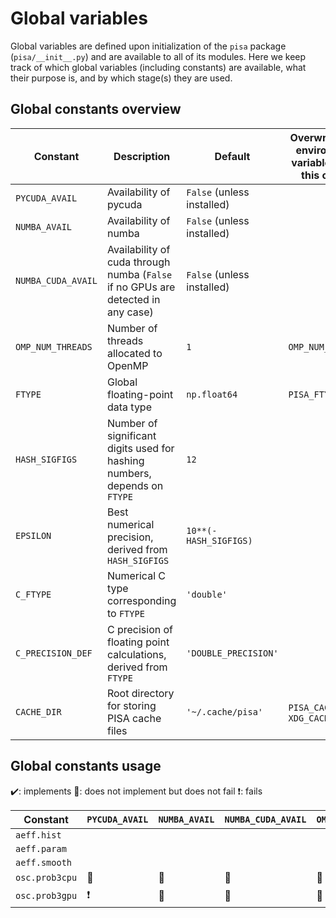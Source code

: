 # Global variables

Global variables are defined upon initialization of the `pisa` package (`pisa/__init__.py`) and are available to all of its modules. Here we keep track of which global
variables (including constants) are available, what their purpose is, and by which stage(s) they are used.

## Global constants overview

| Constant           | Description                                                                      | Default                    | Overwritten by environment variable(s) ( in this order) |
| ---                | ---                                                                              | ---                        | ---                               |
| `PYCUDA_AVAIL`     | Availability of pycuda                                                           | `False` (unless installed) |                                   |
| `NUMBA_AVAIL`      | Availability of numba                                                            | `False` (unless installed) |                                   |
| `NUMBA_CUDA_AVAIL` | Availability of cuda through numba (`False` if no GPUs are detected in any case) | `False` (unless installed) |                                   |
| `OMP_NUM_THREADS`  | Number of threads allocated to OpenMP                                            | `1`                        | `OMP_NUM_THREADS`                 |
| `FTYPE`            | Global floating-point data type                                                  | `np.float64`               | `PISA_FTYPE`                      |
| `HASH_SIGFIGS`     | Number of significant digits used for hashing numbers, depends on `FTYPE`        | `12`                       |                                   |
| `EPSILON`          | Best numerical precision, derived from `HASH_SIGFIGS`                            | `10**(-HASH_SIGFIGS)`      |                                   |
| `C_FTYPE`          | Numerical C type corresponding to `FTYPE`                                        | `'double'`                 |                                   |
| `C_PRECISION_DEF`  | C precision of floating point calculations, derived from `FTYPE`                 | `'DOUBLE_PRECISION'`       |                                   |
| `CACHE_DIR`        | Root directory for storing PISA cache files                                      | `'~/.cache/pisa'`          | `PISA_CACHE_DIR`, `XDG_CACHE_HOME`|

## Global constants usage

:heavy_check_mark:: implements
:black_square_button:: does not implement but does not fail
:heavy_exclamation_mark:: fails

| Constant | `PYCUDA_AVAIL`  | `NUMBA_AVAIL` | `NUMBA_CUDA_AVAIL` | `OMP_NUM_THREADS` | `FTYPE` |
| ---      | ---             | ---           | ---                | ---               | ---     |
| `aeff.hist`    | | | | | | | | | | |
| `aeff.param`   | | | | | | | | | | |
| `aeff.smooth`  | | | | | | | | | | |
| `osc.prob3cpu` | :black_square_button:    | :black_square_button: | :black_square_button: | :black_square_button: | :black_square_button: |
| `osc.prob3gpu` | :heavy_exclamation_mark: | :black_square_button: | :black_square_button: | :black_square_button: | :heavy_check_mark:    |
